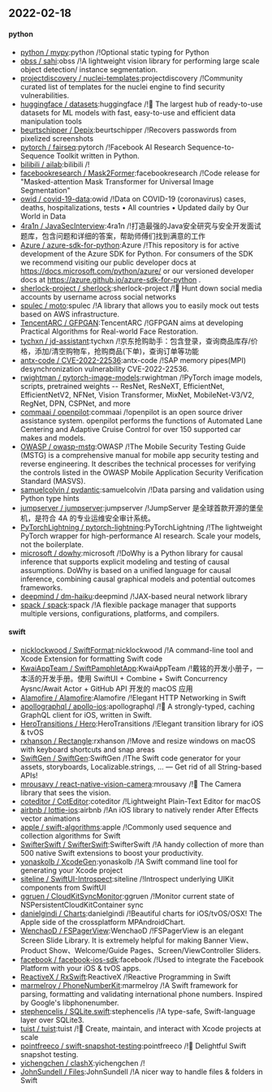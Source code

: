 ## 2022-02-18

#### python
* [python / mypy](https://github.com/python/mypy):python /!Optional static typing for Python
* [obss / sahi](https://github.com/obss/sahi):obss /!A lightweight vision library for performing large scale object detection/ instance segmentation.
* [projectdiscovery / nuclei-templates](https://github.com/projectdiscovery/nuclei-templates):projectdiscovery /!Community curated list of templates for the nuclei engine to find security vulnerabilities.
* [huggingface / datasets](https://github.com/huggingface/datasets):huggingface /!🤗 The largest hub of ready-to-use datasets for ML models with fast, easy-to-use and efficient data manipulation tools
* [beurtschipper / Depix](https://github.com/beurtschipper/Depix):beurtschipper /!Recovers passwords from pixelized screenshots
* [pytorch / fairseq](https://github.com/pytorch/fairseq):pytorch /!Facebook AI Research Sequence-to-Sequence Toolkit written in Python.
* [bilibili / ailab](https://github.com/bilibili/ailab):bilibili /!
* [facebookresearch / Mask2Former](https://github.com/facebookresearch/Mask2Former):facebookresearch /!Code release for "Masked-attention Mask Transformer for Universal Image Segmentation"
* [owid / covid-19-data](https://github.com/owid/covid-19-data):owid /!Data on COVID-19 (coronavirus) cases, deaths, hospitalizations, tests • All countries • Updated daily by Our World in Data
* [4ra1n / JavaSecInterview](https://github.com/4ra1n/JavaSecInterview):4ra1n /!打造最强的Java安全研究与安全开发面试题库，包含问题和详细的答案，帮助师傅们找到满意的工作
* [Azure / azure-sdk-for-python](https://github.com/Azure/azure-sdk-for-python):Azure /!This repository is for active development of the Azure SDK for Python. For consumers of the SDK we recommend visiting our public developer docs at https://docs.microsoft.com/python/azure/ or our versioned developer docs at https://azure.github.io/azure-sdk-for-python .
* [sherlock-project / sherlock](https://github.com/sherlock-project/sherlock):sherlock-project /!🔎 Hunt down social media accounts by username across social networks
* [spulec / moto](https://github.com/spulec/moto):spulec /!A library that allows you to easily mock out tests based on AWS infrastructure.
* [TencentARC / GFPGAN](https://github.com/TencentARC/GFPGAN):TencentARC /!GFPGAN aims at developing Practical Algorithms for Real-world Face Restoration.
* [tychxn / jd-assistant](https://github.com/tychxn/jd-assistant):tychxn /!京东抢购助手：包含登录，查询商品库存/价格，添加/清空购物车，抢购商品(下单)，查询订单等功能
* [antx-code / CVE-2022-22536](https://github.com/antx-code/CVE-2022-22536):antx-code /!SAP memory pipes(MPI) desynchronization vulnerability CVE-2022-22536.
* [rwightman / pytorch-image-models](https://github.com/rwightman/pytorch-image-models):rwightman /!PyTorch image models, scripts, pretrained weights -- ResNet, ResNeXT, EfficientNet, EfficientNetV2, NFNet, Vision Transformer, MixNet, MobileNet-V3/V2, RegNet, DPN, CSPNet, and more
* [commaai / openpilot](https://github.com/commaai/openpilot):commaai /!openpilot is an open source driver assistance system. openpilot performs the functions of Automated Lane Centering and Adaptive Cruise Control for over 150 supported car makes and models.
* [OWASP / owasp-mstg](https://github.com/OWASP/owasp-mstg):OWASP /!The Mobile Security Testing Guide (MSTG) is a comprehensive manual for mobile app security testing and reverse engineering. It describes the technical processes for verifying the controls listed in the OWASP Mobile Application Security Verification Standard (MASVS).
* [samuelcolvin / pydantic](https://github.com/samuelcolvin/pydantic):samuelcolvin /!Data parsing and validation using Python type hints
* [jumpserver / jumpserver](https://github.com/jumpserver/jumpserver):jumpserver /!JumpServer 是全球首款开源的堡垒机，是符合 4A 的专业运维安全审计系统。
* [PyTorchLightning / pytorch-lightning](https://github.com/PyTorchLightning/pytorch-lightning):PyTorchLightning /!The lightweight PyTorch wrapper for high-performance AI research. Scale your models, not the boilerplate.
* [microsoft / dowhy](https://github.com/microsoft/dowhy):microsoft /!DoWhy is a Python library for causal inference that supports explicit modeling and testing of causal assumptions. DoWhy is based on a unified language for causal inference, combining causal graphical models and potential outcomes frameworks.
* [deepmind / dm-haiku](https://github.com/deepmind/dm-haiku):deepmind /!JAX-based neural network library
* [spack / spack](https://github.com/spack/spack):spack /!A flexible package manager that supports multiple versions, configurations, platforms, and compilers.

#### swift
* [nicklockwood / SwiftFormat](https://github.com/nicklockwood/SwiftFormat):nicklockwood /!A command-line tool and Xcode Extension for formatting Swift code
* [KwaiAppTeam / SwiftPamphletApp](https://github.com/KwaiAppTeam/SwiftPamphletApp):KwaiAppTeam /!戴铭的开发小册子，一本活的开发手册。使用 SwiftUI + Combine + Swift Concurrency Aysnc/Await Actor + GitHub API 开发的 macOS 应用
* [Alamofire / Alamofire](https://github.com/Alamofire/Alamofire):Alamofire /!Elegant HTTP Networking in Swift
* [apollographql / apollo-ios](https://github.com/apollographql/apollo-ios):apollographql /!📱 A strongly-typed, caching GraphQL client for iOS, written in Swift.
* [HeroTransitions / Hero](https://github.com/HeroTransitions/Hero):HeroTransitions /!Elegant transition library for iOS & tvOS
* [rxhanson / Rectangle](https://github.com/rxhanson/Rectangle):rxhanson /!Move and resize windows on macOS with keyboard shortcuts and snap areas
* [SwiftGen / SwiftGen](https://github.com/SwiftGen/SwiftGen):SwiftGen /!The Swift code generator for your assets, storyboards, Localizable.strings, … — Get rid of all String-based APIs!
* [mrousavy / react-native-vision-camera](https://github.com/mrousavy/react-native-vision-camera):mrousavy /!📸 The Camera library that sees the vision.
* [coteditor / CotEditor](https://github.com/coteditor/CotEditor):coteditor /!Lightweight Plain-Text Editor for macOS
* [airbnb / lottie-ios](https://github.com/airbnb/lottie-ios):airbnb /!An iOS library to natively render After Effects vector animations
* [apple / swift-algorithms](https://github.com/apple/swift-algorithms):apple /!Commonly used sequence and collection algorithms for Swift
* [SwifterSwift / SwifterSwift](https://github.com/SwifterSwift/SwifterSwift):SwifterSwift /!A handy collection of more than 500 native Swift extensions to boost your productivity.
* [yonaskolb / XcodeGen](https://github.com/yonaskolb/XcodeGen):yonaskolb /!A Swift command line tool for generating your Xcode project
* [siteline / SwiftUI-Introspect](https://github.com/siteline/SwiftUI-Introspect):siteline /!Introspect underlying UIKit components from SwiftUI
* [ggruen / CloudKitSyncMonitor](https://github.com/ggruen/CloudKitSyncMonitor):ggruen /!Monitor current state of NSPersistentCloudKitContainer sync
* [danielgindi / Charts](https://github.com/danielgindi/Charts):danielgindi /!Beautiful charts for iOS/tvOS/OSX! The Apple side of the crossplatform MPAndroidChart.
* [WenchaoD / FSPagerView](https://github.com/WenchaoD/FSPagerView):WenchaoD /!FSPagerView is an elegant Screen Slide Library. It is extremely helpful for making Banner View、Product Show、Welcome/Guide Pages、Screen/ViewController Sliders.
* [facebook / facebook-ios-sdk](https://github.com/facebook/facebook-ios-sdk):facebook /!Used to integrate the Facebook Platform with your iOS & tvOS apps.
* [ReactiveX / RxSwift](https://github.com/ReactiveX/RxSwift):ReactiveX /!Reactive Programming in Swift
* [marmelroy / PhoneNumberKit](https://github.com/marmelroy/PhoneNumberKit):marmelroy /!A Swift framework for parsing, formatting and validating international phone numbers. Inspired by Google's libphonenumber.
* [stephencelis / SQLite.swift](https://github.com/stephencelis/SQLite.swift):stephencelis /!A type-safe, Swift-language layer over SQLite3.
* [tuist / tuist](https://github.com/tuist/tuist):tuist /!🚀 Create, maintain, and interact with Xcode projects at scale
* [pointfreeco / swift-snapshot-testing](https://github.com/pointfreeco/swift-snapshot-testing):pointfreeco /!📸 Delightful Swift snapshot testing.
* [yichengchen / clashX](https://github.com/yichengchen/clashX):yichengchen /!
* [JohnSundell / Files](https://github.com/JohnSundell/Files):JohnSundell /!A nicer way to handle files & folders in Swift
